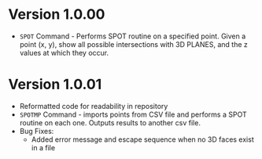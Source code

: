 # Version 1.0.00
- `SPOT` Command - Performs SPOT routine on a specified point. Given a point (x, y), show all possible intersections with 3D PLANES, and the z values at which they occur.

# Version 1.0.01
- Reformatted code for readability in repository
- `SPOTMP` Command - imports points from CSV file and performs a SPOT routine on each one. Outputs results to another csv file.
- Bug Fixes:
    - Added error message and escape sequence when no 3D faces exist in a file 